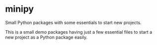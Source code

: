 # minipy

Small Python packages with some essentials to start new projects.

This is a small demo packages having just a few essential files to start a new project as a Python package easily.


